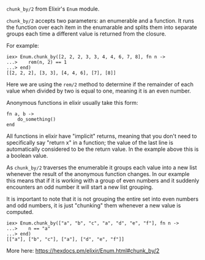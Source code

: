 
`chunk_by/2` from Elixir's `Enum` module.

`chunk_by/2` accepts two parameters: an enumerable and a function.  It runs the function over each item in the enumarable and splits them into separate groups each time a different value is returned from the closure.

For example:

```
iex> Enum.chunk_by([2, 2, 2, 3, 3, 4, 4, 6, 7, 8], fn n ->
...>    rem(n, 2) == 1
...> end)
[[2, 2, 2], [3, 3], [4, 4, 6], [7], [8]]
```

Here we are using the `rem/2` method to determine if the remainder of each value when divided by two is equal to one, meaning it is an even number.

Anonymous functions in elixir usually take this form:

```
fn a, b ->
    do_something()
end
```

All functions in elixir have "implicit" returns, meaning that you don't need to specifically say "return x" in a function; the value of the last line is automatically considered to be the return value.  In the example above this is a boolean value.

As `chunk_by/2` traverses the enumerable it groups each value into a new list whenever the result of the anonymous function changes.  In our example this means that if it is working with a group of even numbers and it suddenly encounters an odd number it will start a new list grouping.

It is important to note that it is not grouping the entire set into even numbers and odd numbers, it is just "chunking" them whenever a new value is computed.

```
iex> Enum.chunk_by(["a", "b", "c", "a", "d", "e", "f"], fn n ->
...>    n == "a"
...> end)
[["a"], ["b", "c"], ["a"], ["d", "e", "f"]]
```

More here:
https://hexdocs.pm/elixir/Enum.html#chunk_by/2
